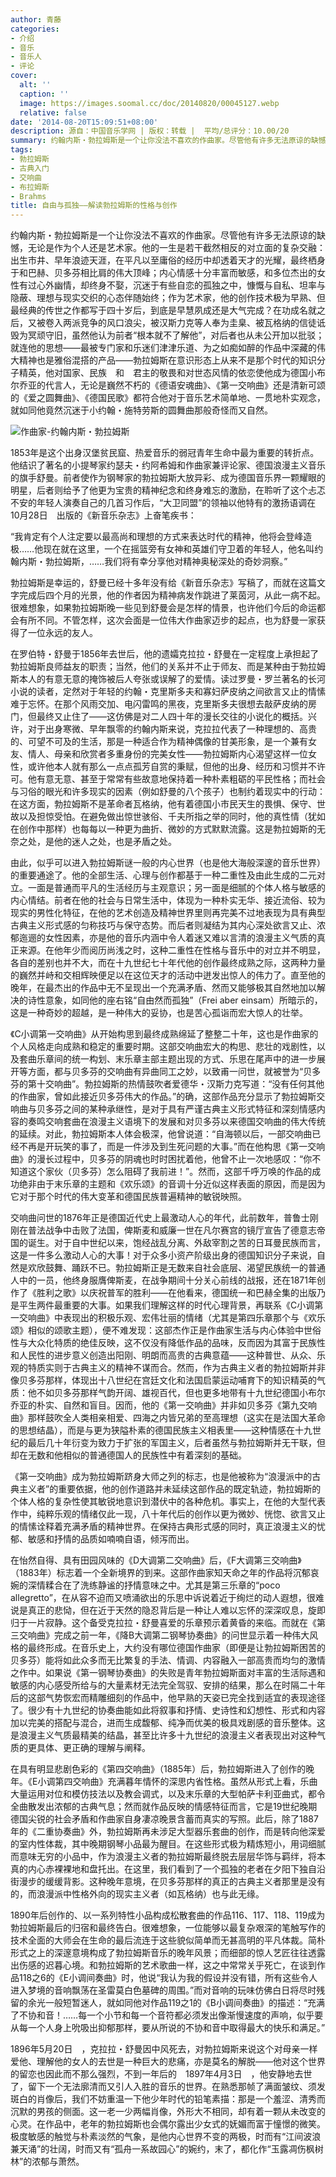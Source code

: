 ```yaml
---
author: 青藤
categories:
- 介绍
- 音乐
- 音乐人
- 评论
cover:
  alt: ''
  caption: ''
  image: https://images.soomal.cc/doc/20140820/00045127.webp
  relative: false
date: '2014-08-20T15:09:51+08:00'
description: 源自：中国音乐学网 | 版权：转载 |  平均/总评分：10.00/20
summary: 约翰内斯・勃拉姆斯是一个让你没法不喜欢的作曲家。尽管他有许多无法原谅的缺憾，无论是作为个人还是艺术家。他的一生是若干截然相反的对立面的复杂交融：出生市井、早年浪迹天涯，在平凡以至庸俗的经历中却透着天才的光耀，最终栖身于和巴赫、贝多芬相比肩的伟大顶峰……
tags:
- 勃拉姆斯
- 古典入门
- 交响曲
- 布拉姆斯
- Brahms
title: 自由与孤独――解读勃拉姆斯的性格与创作
---
```


约翰内斯・勃拉姆斯是一个让你没法不喜欢的作曲家。尽管他有许多无法原谅的缺憾，无论是作为个人还是艺术家。他的一生是若干截然相反的对立面的复杂交融：出生市井、早年浪迹天涯，在平凡以至庸俗的经历中却透着天才的光耀，最终栖身于和巴赫、贝多芬相比肩的伟大顶峰；内心情感十分丰富而敏感，和多位杰出的女性有过心外幽情，却终身不娶，沉迷于有些自恋的孤独之中，慷慨与自私、坦率与隐蔽、理想与现实交织的心态伴随始终；作为艺术家，他的创作技术极为早熟、但最经典的传世之作都写于四十岁后，到底是早慧夙成还是大气完成？在功成名就之后，又被卷入两派竞争的风口浪尖，被汉斯力克等人奉为圭臬、被瓦格纳的信徒诋毁为冥顽守旧，虽然他认为前者“根本就不了解他”，对后者也从未公开加以批驳；就连他的思想――最被专门家和乐迷们津津乐道、为之如痴如醉的作品中深藏的伟大精神也是雅俗混搭的产品――勃拉姆斯在意识形态上从来不是那个时代的知识分子精英，他对国家、民族　和　君主的敬畏和对世态风情的依恋使他成为德国小布尔乔亚的代言人，无论是巍然不朽的《德语安魂曲》、《第一交响曲》还是清新可颂的《爱之圆舞曲》、《德国民歌》都符合他对于音乐艺术简单地、一贯地朴实观念，就如同他竟然沉迷于小约翰・施特劳斯的圆舞曲那般奇怪而又自然。

![作曲家-约翰内斯・勃拉姆斯](https://images.soomal.cc/doc/20140820/00045126.webp)





1853年是这个出身汉堡贫民窟、热爱音乐的弱冠青年生命中最为重要的转折点。他结识了著名的小提琴家约瑟夫・约阿希姆和作曲家兼评论家、德国浪漫主义音乐的旗手舒曼。前者使作为钢琴家的勃拉姆斯大放异彩、成为德国音乐界一颗耀眼的明星，后者则给予了他更为宝贵的精神纪念和终身难忘的激励，在聆听了这个忐忑不安的年轻人演奏自己的几首习作后，“大卫同盟”的领袖以他特有的激扬语调在　10月28日　出版的《新音乐杂志》上奋笔疾书：

“我肯定有个人注定要以最高尚和理想的方式来表达时代的精神，他将会登峰造极……他现在就在这里，一个在摇篮旁有女神和英雄们守卫着的年轻人，他名叫约翰内斯・勃拉姆斯，……我们将有幸分享他对精神奥秘深处的奇妙洞察。”

勃拉姆斯是幸运的，舒曼已经十多年没有给《新音乐杂志》写稿了，而就在这篇文字完成后四个月的光景，他的作者因为精神病发作跳进了莱茵河，从此一病不起。很难想象，如果勃拉姆斯晚一些见到舒曼会是怎样的情景，也许他们今后的命运都会有所不同。不管怎样，这次会面是一位伟大作曲家迈步的起点，也为舒曼一家获得了一位永远的友人。

在罗伯特・舒曼于1856年去世后，他的遗孀克拉拉・舒曼在一定程度上承担起了勃拉姆斯良师益友的职责；当然，他们的关系并不止于师友、而是某种由于勃拉姆斯本人的有意无意的掩饰被后人夸张或误解了的爱情。读过罗曼・罗兰著名的长河小说的读者，定然对于年轻的约翰・克里斯多夫和寡妇萨皮纳之间欲言又止的情愫难于忘怀。在那个风雨交加、电闪雷鸣的黑夜，克里斯多夫很想去敲萨皮纳的房门，但最终又止住了――这仿佛是对二人四十年的漫长交往的小说化的概括。兴许，对于出身寒微、早年飘零的约翰内斯来说，克拉拉代表了一种理想的、高贵的、可望不可及的生活，那是一种适合作为精神偶像的甘美形象，是一个兼有女友、情人、母亲和欣赏者多重身份的完美女性――勃拉姆斯内心渴望这样一位女性，或许他本人就有那么一点点孤芳自赏的秉赋，但他的出身、经历和习惯并不许可。他有意无意、甚至于常常有些故意地保持着一种朴素粗砺的平民性格；而社会与习俗的眼光和许多现实的因素（例如舒曼的八个孩子）也制约着现实中的行动：在这方面，勃拉姆斯不是革命者瓦格纳，他有着德国小市民天生的畏惧、保守、世故以及担惊受怕。在避免做出惊世骇俗、千夫所指之举的同时，他的真性情（犹如在创作中那样）也每每以一种更为曲折、微妙的方式默默流露。这是勃拉姆斯的无奈之处，是他的迷人之处，也是矛盾之处。

由此，似乎可以进入勃拉姆斯谜一般的内心世界（也是他大海般深邃的音乐世界）的重要通途了。他的全部生活、心理与创作都基于一种二重性及由此生成的二元对立。一面是普通而平凡的生活经历与主观意识；另一面是细腻的个体人格与敏感的内心情结。前者在他的社会与日常生活中，体现为一种朴实无华、接近流俗、较为现实的男性化特征，在他的艺术创造及精神世界里则再完美不过地表现为具有典型古典主义形式感的匀称技巧与保守态势。而后者则凝结为其内心深处欲言又止、浓郁迤逦的女性因素，亦是他的音乐内涵中令人着迷又难以言清的浪漫主义气质的真正来源。在他年少而阅历尚浅之时，这种二重性在性格与音乐中的对立并不明显，各自的差别也并不大，而在十九世纪七十年代他的创作最终成熟之际，这两种力量的巍然并峙和交相辉映便足以在这位天才的活动中迸发出惊人的伟力了。直至他的晚年，在最杰出的作品中无不呈现出一个充满矛盾、然而又能够极其自然地加以解决的诗性意象，如同他的座右铭“自由然而孤独”（Frei aber einsam）所暗示的，这是一种奇妙的超越，是一种伟大的妥协，也是苦心孤诣而宏大惊人的壮举。

《C小调第一交响曲》从开始构思到最终成熟绵延了整整二十年，这也是作曲家的个人风格走向成熟和稳定的重要时期。这部交响曲宏大的构思、悲壮的戏剧性，以及套曲乐章间的统一构划、末乐章主部主题出现的方式、乐思在尾声中的进一步展开等方面，都与贝多芬的交响曲有异曲同工之妙，以致甫一问世，就被誉为“贝多芬的第十交响曲”。勃拉姆斯的热情鼓吹者爱德华・汉斯力克写道：“没有任何其他的作曲家，曾如此接近贝多芬伟大的作品。”的确，这部作品充分显示了勃拉姆斯交响曲与贝多芬之间的某种承继性，是对于具有严谨古典主义形式特征和深刻情感内容的奏鸣交响套曲在浪漫主义语境下的发展和对贝多芬以来德国交响曲的伟大传统的延续。对此，勃拉姆斯本人体会极深，他曾说道：“自海顿以后，一部交响曲已经不再是开玩笑的事了，而是一件涉及到生死问题的大事。”而在他构思《第一交响曲》的漫长过程中，贝多芬的阴魂也时时困扰着他，他曾不止一次地感叹：“你不知道这个家伙（贝多芬）怎么阻碍了我前进！”。然而，这部千呼万唤的作品的成功绝非由于末乐章的主题和《欢乐颂》的音调十分近似这样表面的原因，而是因为它对于那个时代的伟大变革和德国民族普遍精神的敏锐映照。

交响曲问世的1876年正是德国近代史上最激动人心的年代，此前数年，普鲁士刚刚在普法战争中击败了法国，俾斯麦和威廉一世在凡尔赛宫的镜厅宣告了德意志帝国的诞生。对于自中世纪以来，饱经战乱分离、外敌宰割之苦的日耳曼民族而言，这是一件多么激动人心的大事！对于众多小资产阶级出身的德国知识分子来说，自然是欢欣鼓舞、踊跃不已。勃拉姆斯正是无数来自社会底层、渴望民族统一的普通人中的一员，他终身服膺俾斯麦，在战争期间十分关心前线的战报，还在1871年创作了《胜利之歌》以庆祝普军的胜利――在他看来，德国统一和巴赫全集的出版乃是平生两件最重要的大事。如果我们理解这样的时代心理背景，再联系《C小调第一交响曲》中表现出的积极乐观、宏伟壮丽的情绪（尤其是第四乐章那个与《欢乐颂》相似的颂歌主题），便不难发现：这部杰作正是作曲家生活与内心体验中世俗性与大众化特质的绝佳反映，这不仅没有降低作品的品味，反而因为其富于民族性和人民性的进步意义创造出阳刚、明朗而高贵的古典意蕴――这种普世、从众、乐观的特质实则于古典主义的精神不谋而合。然而，作为古典主义者的勃拉姆斯并非像贝多芬那样，体现出十八世纪在宫廷文化和法国启蒙运动哺育下的知识精英的气质：他不如贝多芬那样气韵开阔、雄视百代，但也更多地带有十九世纪德国小布尔乔亚的朴实、自然和盲目。因而，他的《第一交响曲》并非如贝多芬《第九交响曲》那样鼓吹全人类相亲相爱、四海之内皆兄弟的至高理想（这实在是法国大革命的思想结晶），而是与更为狭隘朴素的德国民族主义相表里――这种情感在十九世纪的最后几十年衍变为致力于扩张的军国主义，后者虽然与勃拉姆斯并无干联，但却在无数和他相似的普通德国人的民族性中有着深刻的基础。

《第一交响曲》成为勃拉姆斯跻身大师之列的标志，也是他被称为“浪漫派中的古典主义者”的重要依据，他的创作道路并未延续这部作品的既定轨迹，勃拉姆斯的个体人格的复杂性使其敏锐地意识到潜伏中的各种危机。事实上，在他的大型代表作中，纯粹乐观的情绪仅此一现，八十年代后的创作以更为微妙、恍惚、欲言又止的情愫诠释着充满矛盾的精神世界。在保持古典形式感的同时，真正浪漫主义的忧郁、敏感和抒情的品质如喃喃自语，倾泻而出。

在怡然自得、具有田园风味的《D大调第二交响曲》后，《F大调第三交响曲》（1883年）标志着一个全新境界的到来。这部作曲家知天命之年的作品将沉郁哀婉的深情糅合在了洗练静谧的抒情意味之中。尤其是第三乐章的“poco allegretto”，在从容不迫而又喷涌欲出的乐思中诉说着近于绚烂的动人遐想，很难说是真正的悲恸，但在近于天然的隐忍背后是一种让人难以忘怀的深深叹息，旋即归于一片寂静。这个备受克拉拉・舒曼喜爱的乐章预示着黄昏的来临。而就在《第三交响曲》完成之前一年，《降B大调第二钢琴协奏曲》的问世显示着一种伟大风格的最终形成。在音乐史上，大约没有哪位德国作曲家（即便是让勃拉姆斯困苦的贝多芬）能将如此众多而无比繁复的手法、情调、内容融入一部高贵而均匀的激情之作中。如果说《第一钢琴协奏曲》的失败是青年勃拉姆斯面对丰富的生活际遇和敏感的内心感受所给与的大量素材无法完全驾驭、安排的结果，那么在时隔二十年后的这部气势恢宏而精雕细刻的作品中，他早熟的天姿已完全找到适宜的表现途径了。很少有十九世纪的协奏曲能如此将叙事和抒情、史诗性和幻想性、形式和内容加以完美的搭配与混合，进而生成馥郁、纯净而优美的极具戏剧感的音乐整体。这是浪漫主义气质最精美的结晶，甚至比许多十九世纪的浪漫主义者表现出对这种气质的更具体、更正确的理解与阐释。

在具有明显悲剧色彩的《第四交响曲》（1885年）后，勃拉姆斯进入了创作的晚年。《E小调第四交响曲》充满暮年情怀的深思内省性格。虽然从形式上看，乐曲大量运用对位和模仿技法以及教会调式，以及末乐章的大型帕萨卡利亚曲式，都令全曲散发出浓郁的古典气息；然而就作品反映的情感特征而言，它是19世纪晚期德国尖锐的社会矛盾和作曲家自身凄凉晚景含蓄而真实的写照。此后，除了1887年的《二重协奏曲》外，勃拉姆斯再未涉足大型器乐套曲的创作，而是转向他深爱的室内性体裁，其中晚期钢琴小品最为醒目。在这些形式极为精炼短小，用词细腻而意味无穷的小品中，作为浪漫主义者的勃拉姆斯最终脱去层层华饰与羁绊，将本真的内心赤裸裸地和盘托出。在这里，我们看到了一个孤独的老者在夕阳下独自沿街漫步的缓缓背影。这种晚年意境，在贝多芬那样的真正的古典主义者那里是没有的，而浪漫派中性格外向的现实主义者（如瓦格纳）也与此无缘。

1890年后创作的、以一系列特性小品构成松散套曲的作品116、117、118、119成为勃拉姆斯最后的归宿和最终告白。很难想象，一位能够以最复杂艰深的笔触写作的技术全面的大师会在生命的最后流连于这些貌似简单而无甚高明的平凡体裁。简朴形式之上的深邃意境构成了勃拉姆斯音乐的晚年风景；而细部的惊人艺匠往往透露出伤感的迟暮心境。和勃拉姆斯的艺术歌曲一样，这之中常常关乎死亡，在谈到作品118之6的《E小调间奏曲》时，他说“我认为我的假设并没有错，所有这些令人进入梦境的音响飘荡在圣雷莫白色墓碑的周围。”而对音响的玩味仿佛白日将尽时残留的余光一般短暂迷人，就如同他对作品119之1的《B小调间奏曲》的描述：“充满了不协和音！……每一个小节和每一个音符都必须发出像渐慢速度的声响，似乎要从每一个人身上吮吸出抑郁那样，要从所说的不协和音中取得最大的快乐和满足。”

1896年5月20日　，克拉拉・舒曼因中风死去，对勃拉姆斯来说这个对母亲一样爱他、理解他的女人的去世是一种巨大的悲痛，亦是莫名的解脱――他对这个世界的留恋也因此而不那么强烈，不到一年后的　1897年4月3日　，他安静地去世了，留下一个无法廓清而又引人入胜的音乐的世界。在熟悉那帧了满面皱纹、须发斑白的肖像后，我们不妨重温一下他少年时代的铅笔素描：那是一个羞涩、清秀而沉默的男孩的侧面。这一老一少两幅肖像，外形大不相同，却有着一颗从未改变的心灵。在作品中，老年的勃拉姆斯也会偶尔露出少女式的妩媚而富于憧憬的微笑。极度敏感的触觉与朴素淡然的气象，是他内心世界不变的两极，时而有“江间波浪兼天涌”的壮阔，时而又有“孤舟一系故园心”的婉约，末了，都化作“玉露凋伤枫树林”的浓郁与萧然。